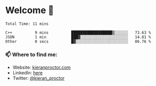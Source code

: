 # Welcome 🦘

<!--START_SECTION:waka-->

```text
Total Time: 11 mins

C++          9 mins          ██████████████████▒░░░░░░   73.63 %
JSON         1 min           ███▓░░░░░░░░░░░░░░░░░░░░░   14.81 %
Other        0 secs          █▓░░░░░░░░░░░░░░░░░░░░░░░   06.76 %
```

<!--END_SECTION:waka-->

### 📫 Where to find me:

-   Website: [kieranproctor.com](https://kieranproctor.com/)
-   LinkedIn: [here](https://www.linkedin.com/in/kieran-proctor-086b5a159/)
-   Twitter: [@kieran_proctor](https://twitter.com/kieran_proctor)
